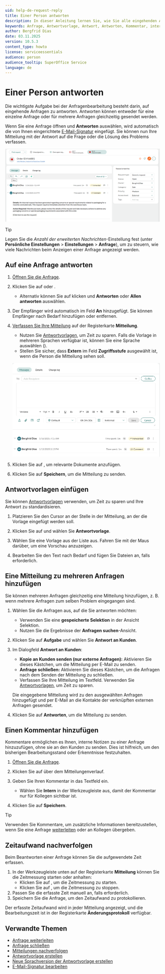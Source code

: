 ```yaml
---
uid: help-de-request-reply
title: Einer Person antworten
description: In dieser Anleitung lernen Sie, wie Sie alle eingehenden Anfragen in SuperOffice beantworten können.
keywords: Anfrage, Antwortvorlage, Antwort, Antworten, Kommentar, intern, extern
author: Bergfrid Dias
date: 03.11.2025
version: 10.5.3
content_type: howto
license: serviceessentials
audience: person
audience_tooltip: SuperOffice Service
language: de
---
```


# Einer Person antworten

Die wichtigste Aufgabe bei der Anfragenbearbeitung besteht darin, auf eingehende Anfragen zu antworten. Antworten können entweder für eine einzelne Anfrage oder für mehrere Anfragen gleichzeitig gesendet werden.

Wenn Sie eine Anfrage öffnen und **Antworten** auswählen, wird automatisch die von Ihnen eingerichtete [E-Mail-Signatur][7] eingefügt. Sie können nun Ihre Mitteilung mit der Antwort auf die Frage oder die Lösung des Problems verfassen.

![Anfrage beantworten -screenshot][img4]

> [!TIP]
> Legen Sie die *Anzahl der erweiterten Nachrichten*-Einstellung fest (unter <i class="ph ph-user-circle" aria-hidden="true"></i> **Persönliche Einstellungen** > **Einstellungen** > **Anfrage**), um zu steuern, wie viele Nachrichten beim Anzeigen einer Anfrage angezeigt werden.

## Auf eine Anfrage antworten

1. [Öffnen Sie die Anfrage][1].

1. Klicken Sie auf <i class="ph ph-arrow-arc-left" aria-label="Antworten"></i> oder <i class="ph ph-arrows-counter-clockwise" aria-label="Allen antworten"></i>.
    * Alternativ können Sie auf <i class="ph ph-dots-three-outline-vertical" aria-label="Aufgabenmenü"></i> klicken und **Antworten** oder **Allen antworten** auswählen.

1. Der Empfänger wird automatisch im Feld **An** hinzugefügt. Sie können Empfänger nach Bedarf hinzufügen oder entfernen.

1. [Verfassen Sie Ihre Mitteilung][2] auf der Registerkarte **Mitteilung**.
    * Nutzen Sie [Antwortvorlagen][8], um Zeit zu sparen. Falls die Vorlage in mehreren Sprachen verfügbar ist, können Sie eine Sprache auswählen (<i class="ph ph-globe-hemisphere-west" aria-label="Sprachen"></i>).
    * Stellen Sie sicher, dass **Extern** im Feld **Zugriffsstufe** ausgewählt ist, wenn die Person die Mitteilung sehen soll.

    ![Anfrage beantworten -screenshot][img3]

1. Klicken Sie auf <i class="ph ph-paperclip" aria-label="Anhänge"></i>, um relevante Dokumente anzufügen.

1. Klicken Sie auf **Speichern**, um die Mitteilung zu senden.

## <a id="reply-templ"></a>Antwortvorlagen einfügen

Sie können [Antwortvorlagen][8] verwenden, um Zeit zu sparen und Ihre Antwort zu standardisieren.

1. Platzieren Sie den Cursor an der Stelle in der Mitteilung, an der die Vorlage eingefügt werden soll.

1. Klicken Sie auf <i class="ph ph-file-text" aria-label="Einfügen"></i> und wählen Sie **Antwortvorlage**.

1. Wählen Sie eine Vorlage aus der Liste aus. Fahren Sie mit der Maus darüber, um eine Vorschau anzuzeigen.

1. Bearbeiten Sie den Text nach Bedarf und fügen Sie Dateien an, falls erforderlich.

## Eine Mitteilung zu mehreren Anfragen hinzufügen

Sie können mehreren Anfragen gleichzeitig eine Mitteilung hinzufügen, z. B. wenn mehrere Anfragen zum selben Problem eingegangen sind.

1. Wählen Sie die Anfragen aus, auf die Sie antworten möchten:
   * Verwenden Sie eine **gespeicherte Selektion** in der Ansicht Selektion.
   * Nutzen Sie die Ergebnisse der **Anfragen suchen**-Ansicht.

1. Klicken Sie auf <i class="ph ph-list-dashes" aria-label="Aufgabenschaltfläche"></i> **Aufgabe** und wählen Sie **Antwort an Kunden**.

1. Im Dialogfeld **Antwort an Kunden**:
    * **Kopie an Kunden senden (nur externe Anfragen):** Aktivieren Sie dieses Kästchen, um die Mitteilung per E-Mail zu senden.
    * **Anfrage schließen:** Aktivieren Sie dieses Kästchen, um die Anfragen nach dem Senden der Mitteilung zu schließen.
    * Verfassen Sie Ihre Mitteilung im Textfeld. Verwenden Sie [Antwortvorlagen][8], um Zeit zu sparen.

    Die eingegebene Mitteilung wird zu den ausgewählten Anfragen hinzugefügt und per E-Mail an die Kontakte der verknüpften externen Anfragen gesendet.

1. Klicken Sie auf **Antworten**, um die Mitteilung zu senden.

## Einen Kommentar hinzufügen

Kommentare ermöglichen es Ihnen, interne Notizen zu einer Anfrage hinzuzufügen, ohne sie an den Kunden zu senden. Dies ist hilfreich, um den bisherigen Bearbeitungsstand oder Erkenntnisse festzuhalten.

1. [Öffnen Sie die Anfrage][1].

1. Klicken Sie auf <i class="ph ph-note-pencil" aria-label="Kommentar"></i> über dem Mitteilungenverlauf.

1. Geben Sie Ihren Kommentar in das Textfeld ein.
   * Wählen Sie **Intern** in der Werkzeugleiste aus, damit der Kommentar nur für Kollegen sichtbar ist.

1. Klicken Sie auf **Speichern**.

> [!TIP]
> Verwenden Sie Kommentare, um zusätzliche Informationen bereitzustellen, wenn Sie eine Anfrage [weiterleiten][10] oder an Kollegen übergeben.

## <a id="time-spent"></a>Zeitaufwand nachverfolgen

Beim Beantworten einer Anfrage können Sie die aufgewendete Zeit erfassen.

1. In der Werkzeugleiste unten auf der Registerkarte **Mitteilung** können Sie die Zeitmessung starten oder anhalten:
   * Klicken Sie auf <i class="ph ph-play-circle" aria-label="Starten"></i>, um die Zeitmessung zu starten.
   * Klicken Sie auf <i class="ph ph-pause-circle" aria-label="Anhalten"></i>, um die Zeitmessung zu stoppen.
1. Passen Sie die erfasste Zeit manuell an, falls erforderlich.
1. Speichern Sie die Anfrage, um den Zeitaufwand zu protokollieren.

Der erfasste Zeitaufwand wird in jeder Mitteilung angezeigt, und die Bearbeitungszeit ist in der Registerkarte **Änderungsprotokoll** verfügbar.

## Verwandte Themen

* [Anfrage weiterleiten][10]
* [Anfrage schließen][3]
* [Mitteilungen nachverfolgen][4]
* [Antwortvorlage erstellen][8]
* [Neue Sprachversion der Antwortvorlage erstellen][5]
* [E-Mail-Signatur bearbeiten][7]

<!-- Referenced links -->
[1]: index.md#open
[2]: create.md#fields
[3]: close.md
[4]: flag-message.md
[5]: ../reply-templates/learn/new-language.md
[7]: ../../learn/getting-started/edit-email-signature.md
[8]: ../reply-templates/learn/index.md
[10]: forward.md

<!-- Referenced images -->
[img3]: ../../../media/loc/en/request/message-to-external.png
[img4]: ../../../media/loc/en/request/reply-to-a-customer.png
